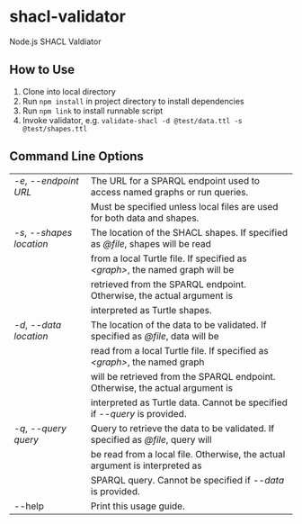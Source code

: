 # shacl-validator
Node.js SHACL Valdiator

## How to Use

1. Clone into local directory
2. Run `npm install` in project directory to install dependencies
3. Run `npm link` to install runnable script
4. Invoke validator, e.g. `validate-shacl -d @test/data.ttl -s @test/shapes.ttl`

## Command Line Options

|                       |                                                                               |                        
|-----------------------|-------------------------------------------------------------------------------|
| *-e*, *--endpoint* _URL_    | The URL for a SPARQL endpoint used to access named graphs or run queries.     
|                       |   Must be specified unless local files are used for both data and shapes.       
|  *-s*, *--shapes* _location_ |   The location of the SHACL shapes. If specified as _@file_, shapes will be read  
|                         | from a local Turtle file. If specified as  _\<graph>_, the named graph will be   
|                         | retrieved from the SPARQL endpoint. Otherwise, the actual argument is         
|                         | interpreted as Turtle shapes.                                                 
|  *-d*, *--data* _location_  |   The location of the data to be validated. If specified as _@file_, data will be 
|                       |   read from a local Turtle file. If specified as  _\<graph>_, the named graph      
|                       |   will be retrieved from the SPARQL endpoint. Otherwise, the actual argument is 
|                       |   interpreted as Turtle data. Cannot be specified if *--query* is provided.       
|  *-q*, *--query* _query_    |   Query to retrieve the data to be validated. If specified as _@file_, query will 
|                       |   be read from a local file.  Otherwise, the actual argument is interpreted as  
|                       |   SPARQL query. Cannot be specified if *--data* is provided.                      
|  --help               |   Print this usage guide.    